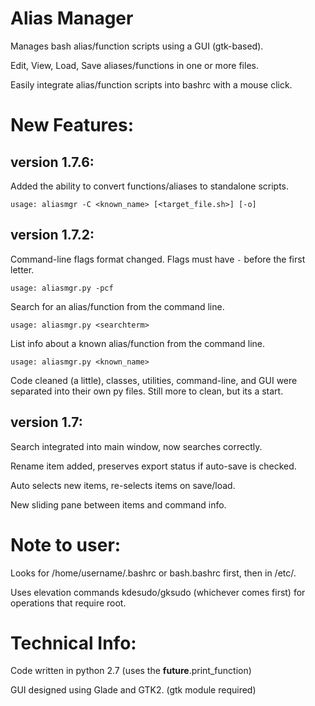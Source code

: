 Alias Manager
=============

Manages bash alias/function scripts using a GUI (gtk-based).

Edit, View, Load, Save aliases/functions in one or more files.

Easily integrate alias/function scripts into bashrc with a mouse click.


New Features:
=============

version 1.7.6:
----------------

Added the ability to convert functions/aliases to standalone scripts.

    usage: aliasmgr -C <known_name> [<target_file.sh>] [-o]


version 1.7.2:
--------------

Command-line flags format changed. Flags must have `-` before the first letter.

    usage: aliasmgr.py -pcf

Search for an alias/function from the command line.

    usage: aliasmgr.py <searchterm>

List info about a known alias/function from the command line.

    usage: aliasmgr.py <known_name>

Code cleaned (a little), classes, utilities, command-line, and GUI were separated
into their own py files. Still more to clean, but its a start.


version 1.7:
------------

Search integrated into main window, now searches correctly.

Rename item added, preserves export status if auto-save is checked.

Auto selects new items, re-selects items on save/load.

New sliding pane between items and command info.

Note to user:
=============
Looks for /home/username/.bashrc or bash.bashrc first, then in /etc/.

Uses elevation commands kdesudo/gksudo (whichever comes first) for operations that
 require root.


Technical Info:
===============

Code written in python 2.7 (uses the __future__.print_function)

GUI designed using Glade and GTK2. (gtk module required)


